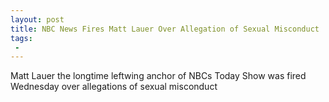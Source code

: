 ```yaml
---
layout: post
title: NBC News Fires Matt Lauer Over Allegation of Sexual Misconduct
tags:
 -
---
```

Matt Lauer the longtime leftwing anchor of NBCs Today Show was fired Wednesday over allegations of sexual misconduct
